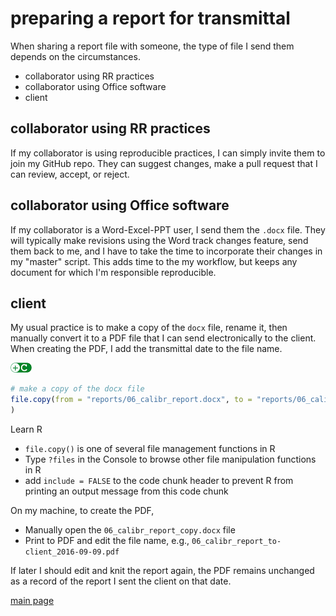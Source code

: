 
# preparing a report for transmittal 






When sharing a report file with someone, the type of file I send them depends on the circumstances. 

- collaborator using RR practices  
- collaborator using Office software 
- client 

## collaborator using RR practices 

If my collaborator is using reproducible practices, I can simply invite them to join my GitHub repo. They can suggest changes, make a pull request that I can review, accept, or reject. 

## collaborator using Office software

If my collaborator is a Word-Excel-PPT user, I send them the `.docx` file. They will typically make revisions using the Word track changes feature, send them back to me, and I have to take the time to incorporate their changes in my "master" script. This adds time to the my workflow, but keeps any document for which I'm responsible reproducible. 


## client 

My usual practice is to make a copy of the `docx` file, rename it, then manually convert it to a PDF file that I can send electronically to the client. When creating the PDF, I add the transmittal date to the file name.

![](../resources/images/code-icon.png)<!-- -->


```r
# make a copy of the docx file
file.copy(from = "reports/06_calibr_report.docx", to = "reports/06_calibr_report_copy.docx"
)
```

Learn R

- `file.copy()` is one of several file management functions in R
- Type `?files` in the Console to browse other file manipulation functions in R
- add `include = FALSE` to the code chunk header to prevent R from printing an output message from this code chunk

On my machine, to create the PDF,

- Manually open the  `06_calibr_report_copy.docx` file
- Print to PDF and edit the file name, e.g., `06_calibr_report_to-client_2016-09-09.pdf`

If later I should edit and knit the report again, the PDF remains unchanged as a  record of the report I sent the client on that date.

[main page](../README.md)









